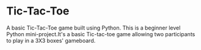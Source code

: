 # Tic-Tac-Toe
A basic Tic-Tac-Toe game built using Python. 
This is a beginner level Python mini-project.It's a basic Tic-tac-toe game allowing two participants to play in a 3X3 boxes' gameboard.
